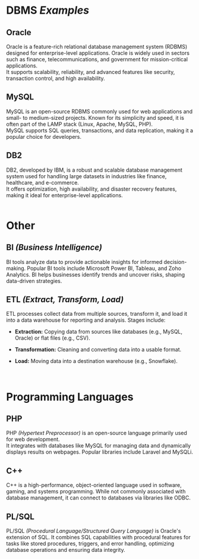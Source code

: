 # **DBMS *Examples***

## **Oracle**

Oracle is a feature-rich relational database management system (RDBMS) designed for enterprise-level applications. Oracle is widely used in sectors such as finance, telecommunications, and government for mission-critical applications.<br />It supports scalability, reliability, and advanced features like security, transaction control, and high availability. 

## **MySQL**

MySQL is an open-source RDBMS commonly used for web applications and small- to medium-sized projects. Known for its simplicity and speed, it is often part of the LAMP stack (Linux, Apache, MySQL, PHP).<br /> MySQL supports SQL queries, transactions, and data replication, making it a popular choice for developers.

## **DB2**

DB2, developed by IBM, is a robust and scalable database management system used for handling large datasets in industries like finance, healthcare, and e-commerce.<br /> It offers optimization, high availability, and disaster recovery features, making it ideal for enterprise-level applications.
<br />
<br />
# **Other**

## **BI *(Business Intelligence)***

BI tools analyze data to provide actionable insights for informed decision-making. Popular BI tools include Microsoft Power BI, Tableau, and Zoho Analytics. BI helps businesses identify trends and uncover risks, shaping data-driven strategies.

## **ETL *(Extract, Transform, Load)***

ETL processes collect data from multiple sources, transform it, and load it into a data warehouse for reporting and analysis. Stages include:

- **Extraction:** Copying data from sources like databases (e.g., MySQL, Oracle) or flat files (e.g., CSV).

- **Transformation:** Cleaning and converting data into a usable format.

- **Load:** Moving data into a destination warehouse (e.g., Snowflake).
<br />

# **Programming Languages**

## **PHP**

PHP *(Hypertext Preprocessor)* is an open-source language primarily used for web development.
<br />It integrates with databases like MySQL for managing data and dynamically displays results on webpages. Popular libraries include Laravel and MySQLi.

## **C++**

C++ is a high-performance, object-oriented language used in software, gaming, and systems programming. While not commonly associated with database management, it can connect to databases via libraries like ODBC.

## **PL/SQL**

PL/SQL *(Procedural Language/Structured Query Language)* is Oracle's extension of SQL. It combines SQL capabilities with procedural features for tasks like stored procedures, triggers, and error handling, optimizing database operations and ensuring data integrity.

